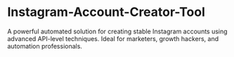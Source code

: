 # Instagram-Account-Creator-Tool
A powerful automated solution for creating stable Instagram accounts using advanced API-level techniques. Ideal for marketers, growth hackers, and automation professionals.
